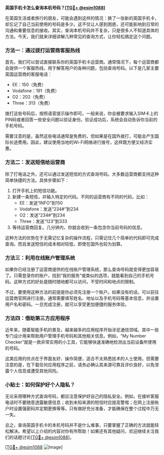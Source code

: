 **英国手机卡怎么查询本机号码？[[TG💪+ @esim1088](https://t.me/s/esim1088)]**

在英国生活或者旅行的朋友，可能会遇到这样的情况：换了一张新的英国手机卡，却忘记了自己当前使用的号码是多少。这不仅让人感到困惑，还可能影响到日常的沟通和重要信息的接收。其实，查询本机号码并不复杂，只是很多人不知道具体的方法。今天，我们就来详细讲解几种常见的查询方式，让你轻松搞定这个问题。

### 方法一：通过拨打运营商客服热线

首先，我们可以尝试直接联系你的英国手机卡运营商。通常情况下，每个运营商都会提供一个客服热线，用于解答用户的各种问题，包括查询号码。以下是几家主要英国运营商的客服电话：

- EE：150（免费）
- Vodafone：191（免费）
- O2：202（免费）
- Three：313（免费）

拨打这些号码后，按照语音提示操作即可。一般来说，你会被要求输入SIM卡上的PIN码或者回答一些安全问题以验证身份。验证成功后，系统会自动告诉你当前的手机号码。

需要注意的是，虽然这些电话通常是免费的，但如果是在国外拨打，可能会产生国际长途费用。因此，建议使用当地的Wi-Fi网络进行拨号，这样既方便又经济实惠。

### 方法二：发送短信给运营商

除了打电话之外，还可以通过发送短信的方式查询号码。大多数运营商都支持这种简单快捷的方法。具体步骤如下：

1. 打开手机上的短信功能。
2. 新建一条短信，并输入特定的代码。不同的运营商有不同的代码，比如：
   - EE：发送“INFO”到150
   - Vodafone：发送“234#”到234
   - O2：发送“234#”到234
   - Three：发送“123”到333
3. 等待运营商回复。几分钟内，你就会收到一条包含你当前号码的信息。

这种方法的优势在于无需记忆复杂的操作流程，只需记住几个简单的代码即可完成查询。而且发送短信的成本相对较低，即使在国外也较为划算。

### 方法三：利用在线账户管理系统

如果你已经注册了运营商提供的在线账户管理系统，那么查询号码就变得更加容易了。只需登录你的账户，找到“我的服务”或类似的选项，就能看到自己的手机号码。这种方式的好处是随时随地都可以访问，不受时间和地点的限制。

不过，要使用这种方法的前提是你必须先注册一个账户。如果没有的话，可以前往运营商官网进行注册。通常需要填写姓名、地址以及手机号码等基本信息，并设置用户名和密码。一旦完成注册，就可以享受更加便捷的服务体验。

### 方法四：借助第三方应用程序

近年来，随着智能手机的普及，越来越多的应用程序开始涉足通信领域。其中一些专门设计用来帮助用户管理手机号码和其他相关信息。例如，“My Number Checker”就是一款非常实用的小工具，它能够快速准确地检测出当前设备所使用的号码。

这类应用的优点在于界面友好、操作简便，适合不太熟悉技术的人士使用。但需要注意的是，在下载任何应用程序之前，请务必确认其来源可靠且评价良好，以免泄露个人信息或遭受其他风险。

### 小贴士：如何保护好个人隐私？

无论采用哪种方式查询号码，都应注意保护好自己的隐私安全。例如，在接听客服电话时不要随意透露敏感信息；收到未知来源的短信时应提高警惕；在网上注册账户时设置强密码并定期更换等等。只有做好充分准备，才能确保在整个过程中万无一失。

总之，查询英国手机卡的本机号码并不是什么难事，只要掌握了正确的方法就能轻松解决。希望以上介绍的内容对你有所帮助！如果还有其他疑问，欢迎继续关注我们的话题讨论[[TG💪+ @esim1088](https://t.me/s/esim1088)]。

[[TG💪+ @esim1088](https://t.me/s/esim1088) ![Image](https://i.postimg.cc/4NQfJmqS/Snipaste-2025-05-13-00-14-12.png)]